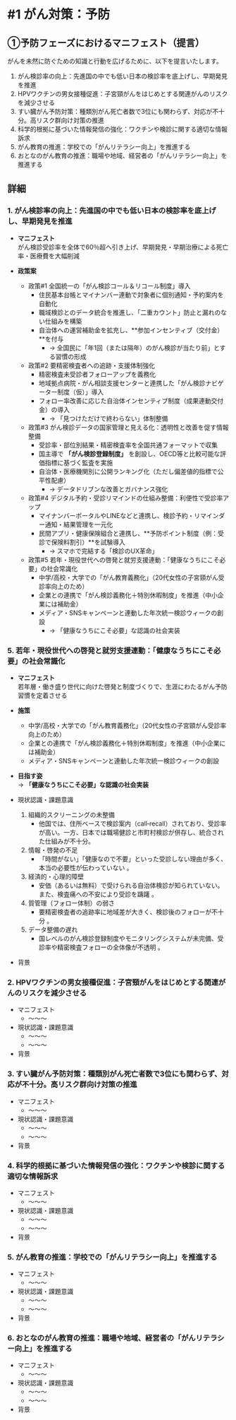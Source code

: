 # #1 がん対策：予防

## ①予防フェーズにおけるマニフェスト（提言）
がんを未然に防ぐための知識と行動を広げるために、以下を提言いたします。

1. がん検診率の向上：先進国の中でも低い日本の検診率を底上げし、早期発見を推進
2. HPVワクチンの男女接種促進：子宮頸がんをはじめとする関連がんのリスクを減少させる
3. すい臓がん予防対策：種類別がん死亡者数で3位にも関わらず、対応が不十分。高リスク群向け対策の推進
4. 科学的根拠に基づいた情報発信の強化：ワクチンや検診に関する適切な情報訴求
5. がん教育の推進：学校での「がんリテラシー向上」を推進する
6. おとなのがん教育の推進：職場や地域、経営者の「がんリテラシー向上」を推進する

## 詳細
### 1. がん検診率の向上：先進国の中でも低い日本の検診率を底上げし、早期発見を推進

- **マニフェスト**  
  がん検診受診率を全体で60％超へ引き上げ、早期発見・早期治療による死亡率・医療費を大幅削減

- **政策案**
  - 政策#1 全国統一の「がん検診コール＆リコール制度」導入
    - 住民基本台帳とマイナンバー連動で対象者に個別通知・予約案内を自動化
    - 職域検診とのデータ統合を推進し、「二重カウント」防止と漏れのない仕組みを構築
    - 自治体への運営補助金を拡充し、**参加インセンティブ（交付金）**を付与
      - → 全国民に「年1回（または隔年）のがん検診が当たり前」とする習慣の形成
  - 政策#2 要精密検査者への追跡・支援体制強化
    - 精密検査未受診者フォローアップを義務化  
    - 地域拠点病院・がん相談支援センターと連携した「がん検診ナビゲーター制度（仮）」導入  
    - フォロー率改善に応じた自治体インセンティブ制度（成果連動交付金）の導入
      - → 「見つけただけで終わらない」体制整備
  - 政策#3 がん検診データの国家管理と見える化：透明性と改善を促す情報整備
    - 受診率・部位別結果・精密検査率を全国共通フォーマットで収集  
    - 国主導で **「がん検診登録制度」** を創設し、OECD等と比較可能な評価指標に基づく監査を実施  
    - 自治体・医療機関別に公開ランキング化（ただし偏差値的指標で公平性配慮）  
        - → データドリブンな改善とガバナンス強化
  - 政策#4 デジタル予約・受診リマインドの仕組み整備：利便性で受診率アップ
    - マイナンバーポータルやLINEなどと連携し、検診予約・リマインダー通知・結果管理を一元化  
    - 民間アプリ・健康保険組合と連携し、**予防ポイント制度（例：受診で保険料割引）**を試験導入  
        - → スマホで完結する「検診のUX革命」
  - 政策#5 若年・現役世代への啓発と就労支援連動：「健康なうちにこそ必要」の社会常識化
    - 中学/高校・大学での「がん教育義務化」（20代女性の子宮頸がん受診率向上のため）  
    - 企業との連携で「がん検診義務化＋特別休暇制度」を推進（中小企業には補助金）  
    - メディア・SNSキャンペーンと連動した年次統一検診ウィークの創設  
        - → 「健康なうちにこそ必要」な認識の社会実装


### 5. 若年・現役世代への啓発と就労支援連動：「健康なうちにこそ必要」の社会常識化

- **マニフェスト**  
  若年層・働き盛り世代に向けた啓発と制度づくりで、生涯にわたるがん予防習慣を定着させる

- **施策**
  - 中学/高校・大学での「がん教育義務化」（20代女性の子宮頸がん受診率向上のため）  
  - 企業との連携で「がん検診義務化＋特別休暇制度」を推進（中小企業には補助金）  
  - メディア・SNSキャンペーンと連動した年次統一検診ウィークの創設  

- **目指す姿**  
  → **「健康なうちにこそ必要」な認識の社会実装**


- 現状認識・課題意識
  1. 組織的スクリーニングの未整備
      - 他国では、住所ベースで検診案内（call‑recall）されており、受診率が高い。一方、日本では職場健診と市町村検診が併存し、統合された仕組みが不十分。
  2. 情報・啓発の不足
      - 「時間がない」「健康なので不要」といった受診しない理由が多く、本当の必要性が伝わっていない 。
  3. 経済的・心理的障壁
      - 安価（あるいは無料）で受けられる自治体検診が知られていない。また、検査痛への不安により受診を躊躇 。
  4. 質管理（フォロー体制）の弱さ
      - 要精密検査者の追跡率に地域差が大きく、検診後のフォローが不十分 。
  5. データ整備の遅れ
      - 国レベルのがん検診登録制度やモニタリングシステムが未完備、受診率や精密検査フォローの全体像が不透明 。

- 背景

### 2. HPVワクチンの男女接種促進：子宮頸がんをはじめとする関連がんのリスクを減少させる
- マニフェスト
  - ～～～
- 現状認識・課題意識
  - ～～～
  - ～～～
- 背景

### 3. すい臓がん予防対策：種類別がん死亡者数で3位にも関わらず、対応が不十分。高リスク群向け対策の推進
- マニフェスト
  - ～～～
- 現状認識・課題意識
  - ～～～
  - ～～～
- 背景

### 4. 科学的根拠に基づいた情報発信の強化：ワクチンや検診に関する適切な情報訴求
- マニフェスト
  - ～～～
- 現状認識・課題意識
  - ～～～
  - ～～～
- 背景

### 5. がん教育の推進：学校での「がんリテラシー向上」を推進する
- マニフェスト
  - ～～～
- 現状認識・課題意識
  - ～～～
  - ～～～
- 背景

### 6. おとなのがん教育の推進：職場や地域、経営者の「がんリテラシー向上」を推進する
- マニフェスト
  - ～～～
- 現状認識・課題意識
  - ～～～
  - ～～～
- 背景
